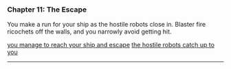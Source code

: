 
### Chapter 11: The Escape

You make a run for your ship as the hostile robots close in. Blaster fire ricochets off the walls, and you narrowly avoid getting hit.

[you manage to reach your ship and escape](stories/story1/chapter14.md)
[the hostile robots catch up to you](stories/story1/chapter17.md)

---